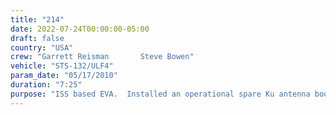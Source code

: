 ```yaml
---
title: "214"
date: 2022-07-24T00:00:00-05:00
draft: false
country: "USA"
crew: "Garrett Reisman       Steve Bowen"
vehicle: "STS-132/ULF4"
param_date: "05/17/2010"
duration: "7:25"
purpose: "ISS based EVA.  Installed an operational spare Ku antenna boom and dish on Z1.  Installed ORU holder on SPDM.  Loosened bolts on new batteries for P6"
---
```

